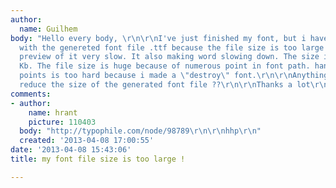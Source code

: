 ```yaml
---
author:
  name: Guilhem
body: "Hello every body, \r\n\r\nI've just finished my font, but i have a problem
  with the genereted font file .ttf because the file size is too large and make the
  preview of it very slow. It also making word slowing down. The size is nearly 1900
  Kb. The file size is huge because of numerous point in font path. handly remove
  points is too hard because i made a \"destroy\" font.\r\n\r\nAnything i can do to
  reduce the size of the generated font file ??\r\n\r\nThanks a lot\r\n\r\nGuilhem"
comments:
- author:
    name: hrant
    picture: 110403
  body: "http://typophile.com/node/98789\r\n\r\nhhp\r\n"
  created: '2013-04-08 17:00:55'
date: '2013-04-08 15:43:06'
title: my font file size is too large !

---
```

